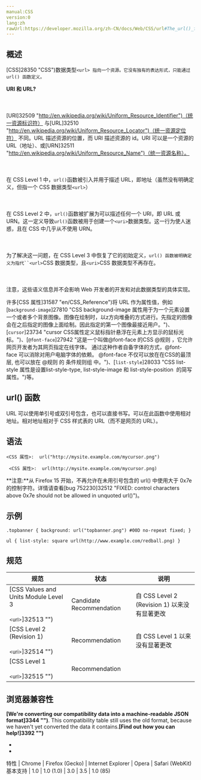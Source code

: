 ```yaml
---
manual:CSS
version:0
lang:zh
rawUrl:https://developer.mozilla.org/zh-CN/docs/Web/CSS/url#The_url()_functional_notation
---
```





## 概述<a name="概述"></a>


[CSS]28350 "CSS")数据类型`<url> 指向一个资源。它没有独有的表达形式，只能通过 url() 函数定义。`

**URI 和 URL?**<br></br><br></br>[URI]32509 "http://en.wikipedia.org/wiki/Uniform_Resource_Identifier")（统一资源标识符） 与[URL]32510 "http://en.wikipedia.org/wiki/Uniform_Resource_Locator")（统一资源定位符） 不同。URL 描述资源的位置，而 URI 描述资源的 id。URI 可以是一个资源的 URL（地址）、或[URN]32511 "http://en.wikipedia.org/wiki/Uniform_Resource_Name")（统一资源名称）。<br></br><br></br>在 CSS Level 1 中，`url()`函数被引入并用于描述 URL，即地址（虽然没有明确定义，但指一个 CSS 数据类型`<url>`）<br></br><br></br>在 CSS Level 2 中，`url()`函数被扩展为可以描述任何一个 URI，即 URL 或 URN。这一定义导致`url()`函数被用于创建一个`<uri>`数据类型。这一行为使人迷惑，且在 CSS 中几乎从不使用 URN。<br></br><br></br>为了解决这一问题，在 CSS Level 3 中恢复了它的初始定义，`url() 函数被明确定义为指代``<url>`CSS 数据类型，且`<uri>`CSS 数据类型不再存在。<br></br><br></br>注意，这些语义信息并不会影响 Web 开发者的开发和对此数据类型的具体实现。


许多[CSS 属性]31587 "en/CSS_Reference")将 URL 作为属性值，例如[`background-image`]27810 "CSS background-image 属性用于为一个元素设置一个或者多个背景图像。图像在绘制时，以z方向堆叠的方式进行。先指定的图像会在之后指定的图像上面绘制。因此指定的第一个图像最接近用户。")、[`cursor`]23734 "cursor CSS属性定义鼠标指针悬浮在元素上方显示的鼠标光标。")、[`@font-face`]27942 "这是一个叫做@font-face 的CSS @规则 ，它允许网页开发者为其网页指定在线字体。 通过这种作者自备字体的方式，@font-face 可以消除对用户电脑字体的依赖。 @font-face 不仅可以放在在CSS的最顶层, 也可以放在 @规则 的 条件规则组 中。")、[`list-style`]28033 "CSS list-style 属性是设置list-style-type, list-style-image 和 list-style-position  的简写属性。")等。


## url() 函数<a name="url()_函数"></a>


URL 可以使用单引号或双引号包含，也可以直接书写。可以在此函数中使用相对地址。相对地址相对于 CSS 样式表的 URL（而不是网页的 URL）。


## 语法<a name="语法"></a>

```
<CSS 属性>:  url("http://mysite.example.com/mycursor.png")

 <CSS 属性>:  url(http://mysite.example.com/mycursor.png)
```


**注意:**从 Firefox 15 开始，不再允许在未用引号包含的 url() 中使用大于 0x7e 的控制字符。详情请查看[bug 752230]32512 "FIXED: control characters above 0x7e should not be allowed in unquoted url()")。



## 示例<a name="示例"></a>

```
.topbanner { background: url("topbanner.png") #00D no-repeat fixed; }
```

```
ul { list-style: square url(http://www.example.com/redball.png) }
```

## 规范<a name="Specifications"></a>

规范 | 状态 | 说明 
 ---  |  ---  |  ---  | 
[CSS Values and Units Module Level 3<br></br><small>&lt;url&gt;</small>]32513 "") | Candidate Recommendation | 自 CSS Level 2 (Revision 1) 以来没有显著更改 
[CSS Level 2 (Revision 1)<br></br><small>&lt;uri&gt;</small>]32514 "") | Recommendation | 自 CSS Level 1 以来没有显著更改 
[CSS Level 1<br></br><small>&lt;url&gt;</small>]32515 "") | Recommendation |  


## 浏览器兼容性<a name="Browser_Compatibility"></a>


**[We&#39;re converting our compatibility data into a machine-readable JSON format]3344 "")**. This compatibility table still uses the old format, because we haven&#39;t yet converted the data it contains.**[Find out how you can help!]3392 "")**


* 
* 

特性 | Chrome | Firefox (Gecko) | Internet Explorer | Opera | Safari (WebKit) 
基本支持 | 1.0 | 1.0 (1.0) | 3.0 | 3.5 | 1.0 (85) 






